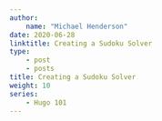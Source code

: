 ```yaml
---
author:
    name: "Michael Henderson"
date: 2020-06-28
linktitle: Creating a Sudoku Solver
type:
    - post
    - posts
title: Creating a Sudoku Solver
weight: 10
series:
    - Hugo 101
---
```

